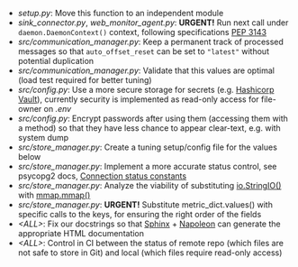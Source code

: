 * *setup.py*: Move this function to an independent module
* *sink_connector.py*, *web_monitor_agent.py*: **URGENT!** Run next call under `daemon.DaemonContext()` context, following specifications [PEP 3143](https://www.python.org/dev/peps/pep-3143/)
* *src/communication_manager.py*: Keep a permanent track of processed messages so that `auto_offset_reset` can be set to `"latest"` without potential duplication
* *src/communication_manager.py*: Validate that this values are optimal (load test required for better tuning)
* *src/config.py*: Use a more secure storage for secrets (e.g. [Hashicorp Vault](https://www.vaultproject.io/)), currently security is implemented as read-only access for file-owner on *.env*
* *src/config.py*: Encrypt passwords after using them (accessing them with a method) so that they have less chance to appear clear-text, e.g. with system dump
* *src/store_manager.py*: Create a tuning setup/config file for the values below
* *src/store_manager.py*: Implement a more accurate status control, see psycopg2 docs, [Connection status constants](https://www.psycopg.org/docs/extensions.html#connection-status-constants)
* *src/store_manager.py*: Analyze the viability of substituting [io.StringIO()](https://docs.python.org/3/library/io.html#io.StringIO) with [mmap.mmap()](https://docs.python.org/3/library/mmap.html#mmap.mmap)
* *src/store_manager.py*: **URGENT!** Substitute metric_dict.values() with specific calls to the keys, for ensuring the right order of the fields
* *\<ALL\>*: Fix our docstrings so that [Sphinx](https://www.sphinx-doc.org/en/master/) + [Napoleon](https://sphinxcontrib-napoleon.readthedocs.io/en/latest/index.html) can generate the appropriate HTML documentation
* *\<ALL\>*: Control in CI between the status of remote repo (which files are not safe to store in Git) and local (which files require read-only access)
